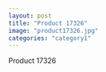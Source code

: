 ```yaml
---
layout: post
title: "Product 17326"
image: "product17326.jpg"
categories: "category1"
---
```

Product 17326
